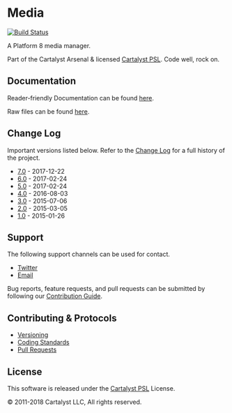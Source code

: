 # Media

[![Build Status](https://magnum.travis-ci.com/cartalyst/platform-media.svg?token=98Zt8zYdwyheTKqziswS&branch=6.0)](https://magnum.travis-ci.com/cartalyst/platform-media)

A Platform 8 media manager.

Part of the Cartalyst Arsenal & licensed [Cartalyst PSL](LICENSE). Code well, rock on.

## Documentation

Reader-friendly Documentation can be found [here](https://cartalyst.com/manual/platform-media/7.0).

Raw files can be found [here](https://github.com/cartalyst/platform-media/tree/docs/7.0).

## Change Log

Important versions listed below. Refer to the [Change Log](CHANGELOG.md) for a full history of the project.

- [7.0](CHANGELOG.md) - 2017-12-22
- [6.0](CHANGELOG.md) - 2017-02-24
- [5.0](CHANGELOG.md) - 2017-02-24
- [4.0](CHANGELOG.md) - 2016-08-03
- [3.0](CHANGELOG.md) - 2015-07-06
- [2.0](CHANGELOG.md) - 2015-03-05
- [1.0](CHANGELOG.md) - 2015-01-26

## Support

The following support channels can be used for contact.

- [Twitter](https://twitter.com/cartalyst)
- [Email](mailto:help@cartalyst.com)

Bug reports, feature requests, and pull requests can be submitted by following our [Contribution Guide](CONTRIBUTING.md).

## Contributing & Protocols

- [Versioning](CONTRIBUTING.md#versioning)
- [Coding Standards](CONTRIBUTING.md#coding-standards)
- [Pull Requests](CONTRIBUTING.md#pull-requests)

## License

This software is released under the [Cartalyst PSL](LICENSE) License.

© 2011-2018 Cartalyst LLC, All rights reserved.
